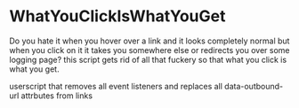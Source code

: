 # WhatYouClickIsWhatYouGet

Do you hate it when you hover over a link and it looks completely normal but when you click on it it takes you somewhere else or redirects you over some logging page? this script gets rid of all that fuckery so that what you click is what you get.

userscript that removes all event listeners and replaces all data-outbound-url attrbutes from links
